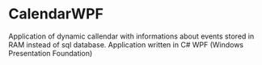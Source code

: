 # CalendarWPF
 Application of dynamic callendar with informations about events stored in RAM instead of sql database. Application written in C# WPF (Windows Presentation Foundation)
